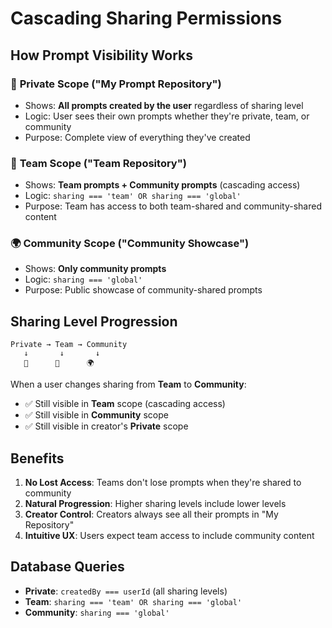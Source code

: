 # Cascading Sharing Permissions

## How Prompt Visibility Works

### 📝 **Private Scope** ("My Prompt Repository")
- Shows: **All prompts created by the user** regardless of sharing level
- Logic: User sees their own prompts whether they're private, team, or community
- Purpose: Complete view of everything they've created

### 👥 **Team Scope** ("Team Repository") 
- Shows: **Team prompts + Community prompts** (cascading access)
- Logic: `sharing === 'team' OR sharing === 'global'`
- Purpose: Team has access to both team-shared and community-shared content

### 🌍 **Community Scope** ("Community Showcase")
- Shows: **Only community prompts** 
- Logic: `sharing === 'global'`
- Purpose: Public showcase of community-shared prompts

## Sharing Level Progression

```
Private → Team → Community
   ↓       ↓       ↓
   📝      👥      🌍
```

When a user changes sharing from **Team** to **Community**:
- ✅ Still visible in **Team** scope (cascading access)
- ✅ Still visible in **Community** scope
- ✅ Still visible in creator's **Private** scope

## Benefits

1. **No Lost Access**: Teams don't lose prompts when they're shared to community
2. **Natural Progression**: Higher sharing levels include lower levels
3. **Creator Control**: Creators always see all their prompts in "My Repository"
4. **Intuitive UX**: Users expect team access to include community content

## Database Queries

- **Private**: `createdBy === userId` (all sharing levels)
- **Team**: `sharing === 'team' OR sharing === 'global'`
- **Community**: `sharing === 'global'`